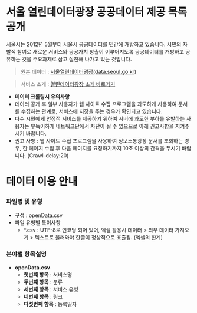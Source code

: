 # 서울 열린데이터광장 공공데이터 제공 목록 공개
서울시는 2012년 5월부터 서울시 공공데이터를 민간에 개방하고 있습니다. 시민의 자발적 참여로 새로운 서비스와 공공가치 창출이 이루어지도록 공공데이터를 개방하고 공유하는 것을 주요과제로 삼고 실천해 나가고 있는 것입니다. 
 
> 원본 데이터 : [서울열린데이터광장(data.seoul.go.kr)](http://data.seoul.go.kr)

> 서비스 소개 : [열린데이터광장 소개 바로가기](http://data.seoul.go.kr/openinf/openplaza/opendataplaza.jsp)

 
* **데이터 크롤링시 유의사항**
 * 데이터 공개 후 일부 사용자가 웹 사이트 수집 프로그램을 과도하게 사용하여 문서를 수집하는 관계로, 서비스에 지장을 주는 경우가 확인되고 있습니다.
 * 다수 시민에게 안정적 서비스를 제공하기 위하여 서버에 과도한 부하를 유발하는 사용자는 부득이하게 네트워크단에서 차단이 될 수 있으므로 아래 권고사항을 지켜주시기 바랍니다.
 * 권고 사항 : 웹 사이트 수집 프로그램을 사용하여 정보소통광장 문서를 조회하는 경우, 한 페이지 수집 후 다음 페이지를 요청하기까지 10초 이상의 간격을 두시기 바랍니다. (Crawl-delay:20)


# 데이터 이용 안내

### 파일명 및 유형         
 * 구성 : openData.csv
 * 파일 유형별 특이사항
	* *.csv : UTF-8로 인코딩 되어 있어, 엑셀 활용시 데이터 > 외부 데이터 가져오기 > 텍스트로 불러와야 한글이 정상적으로 표출됨. (엑셀의 한계)
 
### 분야별 항목설명 

 * **openData.csv**
	* **첫번째 항목**             : 서비스명
	* **두번째 항목**           : 분류
	* **세번째 항목**       : 서비스 유형
	* **네번째 항목**         : 링크
	* **다섯번째 항목**        : 등록일자


